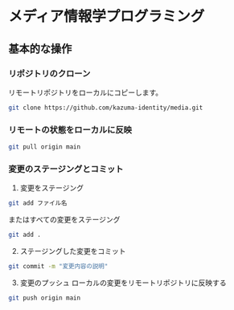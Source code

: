 # メディア情報学プログラミング

## 基本的な操作

### リポジトリのクローン
リモートリポジトリをローカルにコピーします。

```bash
git clone https://github.com/kazuma-identity/media.git
```

### リモートの状態をローカルに反映
```bash
git pull origin main
```
### 変更のステージングとコミット

1. 変更をステージング

```bash
git add ファイル名
```
またはすべての変更をステージング
```bash
git add .
```
2. ステージングした変更をコミット

```bash
git commit -m "変更内容の説明"
```

3. 変更のプッシュ
ローカルの変更をリモートリポジトリに反映する

```bash
git push origin main
```

